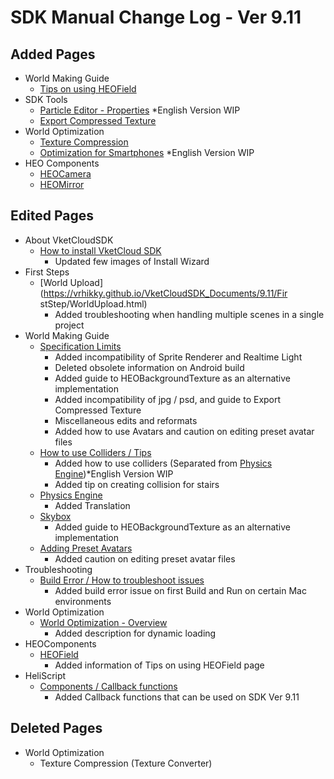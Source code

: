 # SDK Manual Change Log - Ver 9.11

## Added Pages

- World Making Guide
  - [Tips on using HEOField](https://vrhikky.github.io/VketCloudSDK_Documents/9.11/WorldMakingGuide/HEOFieldTips.html)
- SDK Tools
  - [Particle Editor - Properties](https://vrhikky.github.io/VketCloudSDK_Documents/9.11/particleeditor/pe_about_properties.html) *English Version WIP
  - [Export Compressed Texture](https://vrhikky.github.io/VketCloudSDK_Documents/9.11/ja/SDKTools/ExportCompressedTexture.html)
- World Optimization
  - [Texture Compression](https://vrhikky.github.io/VketCloudSDK_Documents/9.11/WorldOptimization/TextureCompression.html)
  - [Optimization for Smartphones](https://vrhikky.github.io/VketCloudSDK_Documents/9.11/WorldOptimization/SmartphoneOptimization.html) *English Version WIP
- HEO Components
  - [HEOCamera](https://vrhikky.github.io/VketCloudSDK_Documents/9.11/HEOComponents/HEOCamera.html)
  - [HEOMirror](https://vrhikky.github.io/VketCloudSDK_Documents/9.11/HEOComponents/HEOMirror.html)

## Edited Pages

- About VketCloudSDK
  - [How to install VketCloud SDK](https://vrhikky.github.io/VketCloudSDK_Documents/9.11/AboutVketCloudSDK/SetupSDK_external.html)
    - Updated few images of Install Wizard
- First Steps
  - [World Upload](https://vrhikky.github.io/VketCloudSDK_Documents/9.11/Fir    stStep/WorldUpload.html)
    - Added troubleshooting when handling multiple scenes in a single project
- World Making Guide
  - [Specification Limits](https://vrhikky.github.io/VketCloudSDK_Documents/9.11/WorldMakingGuide/UnityGuidelines.html)
    - Added incompatibility of Sprite Renderer and Realtime Light
    - Deleted obsolete information on Android build
    - Added guide to HEOBackgroundTexture as an alternative implementation
    - Added incompatibility of jpg / psd, and guide to Export Compressed Texture
    - Miscellaneous edits and reformats
    - Added how to use Avatars and caution on editing preset avatar files
  - [How to use Colliders / Tips](https://vrhikky.github.io/VketCloudSDK_Documents/9.11/WorldMakingGuide/Collider.html)
    - Added how to use colliders (Separated from [Physics Engine](https://vrhikky.github.io/VketCloudSDK_Documents/9.11/WorldMakingGuide/PhysicsEngine.html))*English Version WIP
    - Added tip on creating collision for stairs
  - [Physics Engine](https://vrhikky.github.io/VketCloudSDK_Documents/9.11/WorldMakingGuide/PhysicsEngine.html)
    - Added Translation
  - [Skybox](https://vrhikky.github.io/VketCloudSDK_Documents/9.11/WorldMakingGuide/Skybox.html)
    - Added guide to HEOBackgroundTexture as an alternative implementation
  - [Adding Preset Avatars](https://vrhikky.github.io/VketCloudSDK_Documents/9.11/ja/WorldMakingGuide/PresetAvatar.html)
    - Added caution on editing preset avatar files
- Troubleshooting
  - [Build Error / How to troubleshoot issues](https://vrhikky.github.io/VketCloudSDK_Documents/9.11/troubleshooting/BuildError.html)
    - Added build error issue on first Build and Run on certain Mac environments
- World Optimization
  - [World Optimization - Overview](https://vrhikky.github.io/VketCloudSDK_Documents/9.11/WorldMakingGuide/WorldOptimization.html)
    - Added description for dynamic loading
- HEOComponents
  - [HEOField](https://vrhikky.github.io/VketCloudSDK_Documents/9.11/HEOComponents/HEOField.html)
    - Added information of Tips on using HEOField page
- HeliScript
  - [Components / Callback functions](https://vrhikky.github.io/VketCloudSDK_Documents/9.11/hs/hs_component.html)
    - Added Callback functions that can be used on SDK Ver 9.11

## Deleted Pages

- World Optimization
  - Texture Compression (Texture Converter)
